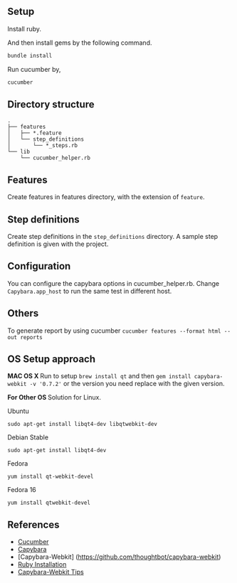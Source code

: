 Setup
-----
Install ruby. 

And then install gems by the following command.
```bash
bundle install
```
Run cucumber by,
```bash
cucumber
```

Directory structure
-------------------
```
.
├── features
│   ├── *.feature
│   └── step_definitions
│       └── *_steps.rb
└── lib
    └── cucumber_helper.rb
```

Features
--------
Create features in features directory, with the extension of `feature`.

Step definitions
----------------
Create step definitions in the `step_definitions` directory.
A sample step definition is given with the project.

Configuration
-------------
You can configure the capybara options in cucumber_helper.rb.
Change `Capybara.app_host` to run the same test in different host.

Others
-------------
To generate report by using cucumber
```cucumber features --format html --out reports```

OS Setup approach
-----------------

<b> MAC OS X </b>
Run to setup ```brew install qt``` and then ```gem install capybara-webkit -v '0.7.2'``` or the version you need replace with the given version. 

<b> For Other OS </b>
Solution for Linux.

Ubuntu

```sudo apt-get install libqt4-dev libqtwebkit-dev```

Debian Stable

```sudo apt-get install libqt4-dev```

Fedora

```yum install qt-webkit-devel```

Fedora 16

```yum install qtwebkit-devel```


References
----------
* [Cucumber](https://github.com/cucumber/cucumber/wiki)
* [Capybara](https://github.com/jnicklas/capybara)
* [Capybara-Webkit] (https://github.com/thoughtbot/capybara-webkit)
* [Ruby Installation](http://gorails.com/setup/osx/10.10-yosemite)
* [Capybara-Webkit Tips](http://stackoverflow.com/questions/8365764/error-installing-gem-capybara-webkit)